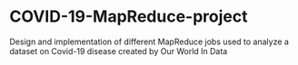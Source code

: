 # COVID-19-MapReduce-project
Design and implementation of different MapReduce jobs used to analyze a dataset on Covid-19 disease created by Our World In Data
